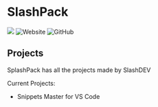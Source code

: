 # **SlashPack**
<span>
<img src="https://img.shields.io/badge/slashDEV-slashpack-red">
<img alt="Website" src="https://img.shields.io/website?down_color=red&down_message=offline&up_color=green&up_message=online&url=https%3A%2F%2Fslashpack.vercel.app">
<img alt="GitHub" src="https://img.shields.io/github/license/zer0less/zer0less.github.io">
</span>

## Projects
SplashPack has all the projects made by SlashDEV

Current Projects:
- Snippets Master for VS Code

